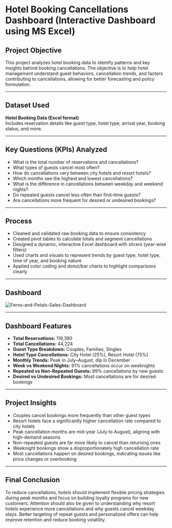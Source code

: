 # Hotel Booking Cancellations Dashboard (Interactive Dashboard using MS Excel)

## Project Objective  
This project analyzes hotel booking data to identify patterns and key insights behind booking cancellations. The objective is to help hotel management understand guest behaviors, cancellation trends, and factors contributing to cancellations, allowing for better forecasting and policy formulation.

---

## Dataset Used  
**Hotel Booking Data (Excel format)**  
Includes reservation details like guest type, hotel type, arrival year, booking status, and more.

---

## Key Questions (KPIs) Analyzed  
- What is the total number of reservations and cancellations?  
- What types of guests cancel most often?  
- How do cancellations vary between city hotels and resort hotels?  
- Which months see the highest and lowest cancellations?  
- What is the difference in cancellations between weekday and weekend nights?  
- Do repeated guests cancel less often than first-time guests?  
- Are cancellations more frequent for desired or undesired bookings?

---

## Process  
- Cleaned and validated raw booking data to ensure consistency  
- Created pivot tables to calculate totals and segment cancellations  
- Designed a dynamic, interactive Excel dashboard with slicers (year-wise filters)  
- Used charts and visuals to represent trends by guest type, hotel type, time of year, and booking nature  
- Applied color coding and donut/bar charts to highlight comparisons clearly

---

## Dashboard  
![Ferns-and-Petals-Sales-Dashboard](https://github.com/your-username/your-repo-name/blob/main/Ferns%20and%20Petals%20Sales%20Analysis.png)

---

## Dashboard Features  
- **Total Reservations:** 119,390  
- **Total Cancellations:** 44,224  
- **Guest Type Breakdown:** Couples, Families, Singles  
- **Hotel Type Cancellations:** City Hotel (25%), Resort Hotel (75%)  
- **Monthly Trends:** Peak in July–August, dip in December  
- **Week vs Weekend Nights:** 91% cancellations occur on weeknights  
- **Repeated vs Non-Repeated Guests:** 99% cancellations by new guests  
- **Desired vs Undesired Bookings:** Most cancellations are for desired bookings

---

## Project Insights  
- Couples cancel bookings more frequently than other guest types  
- Resort hotels face a significantly higher cancellation rate compared to city hotels  
- Peak cancellation months are mid-year (July to August), aligning with high-demand seasons  
- Non-repeated guests are far more likely to cancel than returning ones  
- Weeknight bookings show a disproportionately high cancellation rate  
- Most cancellations happen on desired bookings, indicating issues like price changes or overbooking

---

## Final Conclusion  
To reduce cancellations, hotels should implement flexible pricing strategies during peak months and focus on building loyalty programs for new customers. Attention should also be given to understanding why resort hotels experience more cancellations and why guests cancel weekday stays. Better targeting of repeat guests and personalized offers can help improve retention and reduce booking volatility.
